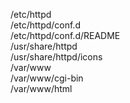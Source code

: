 /etc/httpd  
/etc/httpd/conf.d  
/etc/httpd/conf.d/README  
/usr/share/httpd  
/usr/share/httpd/icons  
/var/www  
/var/www/cgi-bin  
/var/www/html  
